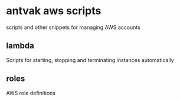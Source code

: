 # antvak aws scripts
scripts and other snippets for managing AWS accounts

## lambda
Scripts for starting, stopping and terminating instances automatically

## roles
AWS role definitions

